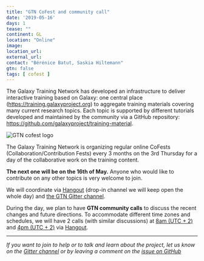 ```yaml
---
title: "GTN CoFest and community call"
date: '2019-05-16'
days: 1
tease: ""
continent: GL
location: "Online"
image: 
location_url:
external_url: 
contact: "Bérénice Batut, Saskia Hiltemann"
gtn: false
tags: [ cofest ]
---
```


The Galaxy Training Network has developed an infrastructure to deliver interactive training based on Galaxy: one central place (https://training.galaxyproject.org) to aggregate training materials covering many current research topics. Each topic is supported by different tutorials developed and maintained by the community via a GitHub repository: https://github.com/galaxyproject/training-material.

<img class="float-right" style="max-width: 500px;" src="/src/images/galaxy-logos/gtn-cofests.png" alt="GTN cofest logo"/>

The Galaxy Training Network is organizing regular online CoFests (Collaboration/Contribution Fests) every 3 months on the 3rd Thursday for a day of the collaborative work on the training content.

**The next one will be on the 16th of May.** Anyone who would like to contribute on any other topics is very welcome to join.

We will coordinate via [Hangout](https://hangouts.google.com/hangouts/_/calendar/Z2FsYXh5dW5pZnJlaWJ1cmdAZ21haWwuY29t.4k1elbsb4dutc8e1lu17030nqs) (drop-in channel we will keep open the whole day) and [the GTN Gitter channel](https://gitter.im/Galaxy-Training-Network/Lobby).

During the day, we plan to have **GTN community calls** to discuss the recent changes and future directions. To accommodate different time zones and schedules, we will have 2 calls (with similar discussions) at [8am (UTC + 2)](http://arewemeetingyet.com/Berlin/2019-05-16/08:00/GTN%20meeting) and [4pm (UTC + 2)](http://arewemeetingyet.com/Berlin/2019-05-16/16:00/GTN%20meeting) via [Hangout](https://hangouts.google.com/hangouts/_/calendar/Z2FsYXh5dW5pZnJlaWJ1cmdAZ21haWwuY29t.4k1elbsb4dutc8e1lu17030nqs).


---

*If you want to join to help or to talk and learn about the project, let us know on the [Gitter channel](https://gitter.im/Galaxy-Training-Network/Lobby) or by leaving a comment on the [issue on GitHub](https://github.com/galaxyproject/training-material/issues/1339)*
